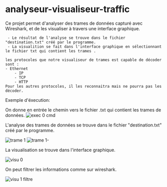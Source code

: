 # analyseur-visualiseur-traffic

Ce projet permet d'analyser des trames de données capturé avec Wireshark, et de les visualiser à
    travers une interface graphique.
    
     - Le résultat de l'analyse se trouve dans le fichier "destination.txt" créé par le programme.
     - La visualition se fait dans l'interface graphique en sélectionnant le fichier txt qui contient les trames .

    les protocoles que notre visualiseur de trames est capable de décoder sont :
    - Ethernet 
		- IP  
		- TCP 
		- HTTP 
	Pour les autres protocoles, il les reconnaitra mais ne pourra pas les décoder.

 Exemple d'éxecution:

 On donne en entrée le chemin vers le fichier .txt qui contient les trames de données.
 ![exec 0 cmd](https://github.com/Rachid-kara-mostefa/analyseur-visualiseur-traffic/assets/153507294/8c266232-d155-42ce-812b-4afd650efcc2)

L'analyse des trames de données se trouve dans le fichier "destination.txt" créé par le programme.

![trame 1](https://github.com/Rachid-kara-mostefa/analyseur-visualiseur-traffic/assets/153507294/ebceee8c-7d07-4777-ad8f-7a9d25f0b430)
![trame 1-](https://github.com/Rachid-kara-mostefa/analyseur-visualiseur-traffic/assets/153507294/94acc24b-e0c3-49ca-a1f1-ecb377a3dba2)

La visualisation se trouve dans l'interface graphique.

![visu 0](https://github.com/Rachid-kara-mostefa/analyseur-visualiseur-traffic/assets/153507294/45f2df66-64bc-4fe0-9f59-c68003d851b2)

On peut filtrer les informations comme sur wireshark.

![visu 1 filtre](https://github.com/Rachid-kara-mostefa/analyseur-visualiseur-traffic/assets/153507294/3e1bd0f7-677d-4983-81e5-9c94bc1f66ac)
